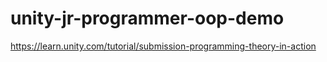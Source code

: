 # unity-jr-programmer-oop-demo
 https://learn.unity.com/tutorial/submission-programming-theory-in-action
